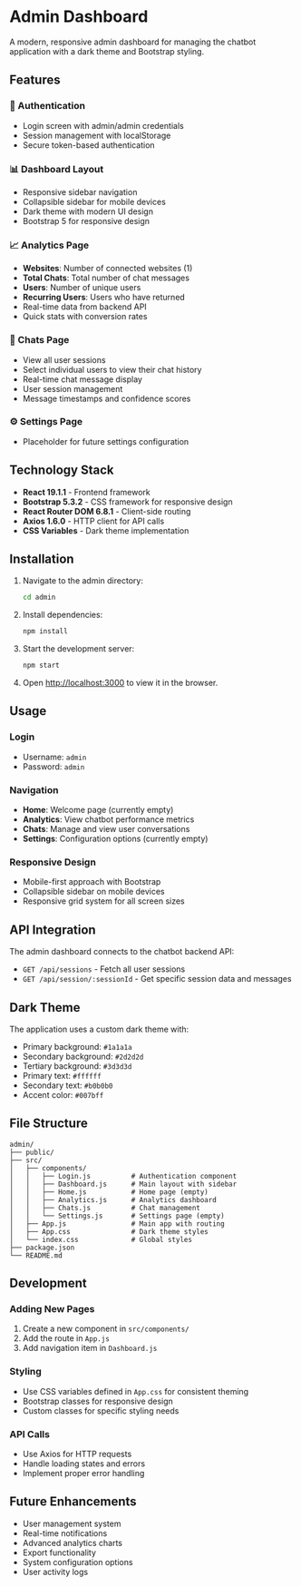 # Admin Dashboard

A modern, responsive admin dashboard for managing the chatbot application with a dark theme and Bootstrap styling.

## Features

### 🔐 Authentication
- Login screen with admin/admin credentials
- Session management with localStorage
- Secure token-based authentication

### 📊 Dashboard Layout
- Responsive sidebar navigation
- Collapsible sidebar for mobile devices
- Dark theme with modern UI design
- Bootstrap 5 for responsive design

### 📈 Analytics Page
- **Websites**: Number of connected websites (1)
- **Total Chats**: Total number of chat messages
- **Users**: Number of unique users
- **Recurring Users**: Users who have returned
- Real-time data from backend API
- Quick stats with conversion rates

### 💬 Chats Page
- View all user sessions
- Select individual users to view their chat history
- Real-time chat message display
- User session management
- Message timestamps and confidence scores

### ⚙️ Settings Page
- Placeholder for future settings configuration

## Technology Stack

- **React 19.1.1** - Frontend framework
- **Bootstrap 5.3.2** - CSS framework for responsive design
- **React Router DOM 6.8.1** - Client-side routing
- **Axios 1.6.0** - HTTP client for API calls
- **CSS Variables** - Dark theme implementation

## Installation

1. Navigate to the admin directory:
   ```bash
   cd admin
   ```

2. Install dependencies:
   ```bash
   npm install
   ```

3. Start the development server:
   ```bash
   npm start
   ```

4. Open [http://localhost:3000](http://localhost:3000) to view it in the browser.

## Usage

### Login
- Username: `admin`
- Password: `admin`

### Navigation
- **Home**: Welcome page (currently empty)
- **Analytics**: View chatbot performance metrics
- **Chats**: Manage and view user conversations
- **Settings**: Configuration options (currently empty)

### Responsive Design
- Mobile-first approach with Bootstrap
- Collapsible sidebar on mobile devices
- Responsive grid system for all screen sizes

## API Integration

The admin dashboard connects to the chatbot backend API:

- `GET /api/sessions` - Fetch all user sessions
- `GET /api/session/:sessionId` - Get specific session data and messages

## Dark Theme

The application uses a custom dark theme with:
- Primary background: `#1a1a1a`
- Secondary background: `#2d2d2d`
- Tertiary background: `#3d3d3d`
- Primary text: `#ffffff`
- Secondary text: `#b0b0b0`
- Accent color: `#007bff`

## File Structure

```
admin/
├── public/
├── src/
│   ├── components/
│   │   ├── Login.js          # Authentication component
│   │   ├── Dashboard.js      # Main layout with sidebar
│   │   ├── Home.js           # Home page (empty)
│   │   ├── Analytics.js      # Analytics dashboard
│   │   ├── Chats.js          # Chat management
│   │   └── Settings.js       # Settings page (empty)
│   ├── App.js                # Main app with routing
│   ├── App.css               # Dark theme styles
│   └── index.css             # Global styles
├── package.json
└── README.md
```

## Development

### Adding New Pages
1. Create a new component in `src/components/`
2. Add the route in `App.js`
3. Add navigation item in `Dashboard.js`

### Styling
- Use CSS variables defined in `App.css` for consistent theming
- Bootstrap classes for responsive design
- Custom classes for specific styling needs

### API Calls
- Use Axios for HTTP requests
- Handle loading states and errors
- Implement proper error handling

## Future Enhancements

- User management system
- Real-time notifications
- Advanced analytics charts
- Export functionality
- System configuration options
- User activity logs